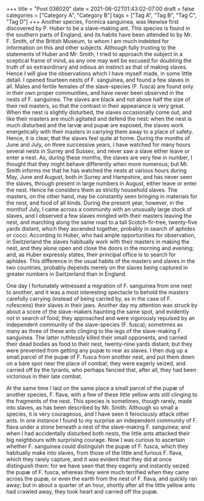 +++
title = "Post 036020"
date = 2021-06-02T01:43:02-07:00
draft = false
categories = ["Category A", "Category B"]
tags = ["Tag A", "Tag B", "Tag C", "Tag D"]
+++
Another species, Formica sanguinea, was likewise first discovered by P. Huber to be a slave-making ant. This species is found in the southern parts of England, and its habits have been attended to by Mr. F. Smith, of the British Museum, to whom I am much indebted for information on this and other subjects. Although fully trusting to the statements of Huber and Mr. Smith, I tried to approach the subject in a sceptical frame of mind, as any one may well be excused for doubting the truth of so extraordinary and odious an instinct as that of making slaves. Hence I will give the observations which I have myself made, in some little detail. I opened fourteen nests of F. sanguinea, and found a few slaves in all. Males and fertile females of the slave-species (F. fusca) are found only in their own proper communities, and have never been observed in the nests of F. sanguinea. The slaves are black and not above half the size of their red masters, so that the contrast in their appearance is very great. When the nest is slightly disturbed, the slaves occasionally come out, and like their masters are much agitated and defend the nest: when the nest is much disturbed and the larvæ and pupæ are exposed, the slaves work energetically with their masters in carrying them away to a place of safety. Hence, it is clear, that the slaves feel quite at home. During the months of June and July, on three successive years, I have watched for many hours several nests in Surrey and Sussex, and never saw a slave either leave or enter a nest. As, during these months, the slaves are very few in number, I thought that they might behave differently when more numerous; but Mr. Smith informs me that he has watched the nests at various hours during May, June and August, both in Surrey and Hampshire, and has never seen the slaves, through present in large numbers in August, either leave or enter the nest. Hence he considers them as strictly household slaves. The masters, on the other hand, may be constantly seen bringing in materials for the nest, and food of all kinds. During the present year, however, in the monthof July, I came across a community with an unusually large stock of slaves, and I observed a few slaves mingled with their masters leaving the nest, and marching along the same road to a tall Scotch-fir-tree, twenty-five yards distant, which they ascended together, probably in search of aphides or cocci. According to Huber, who had ample opportunities for observation, in Switzerland the slaves habitually work with their masters in making the nest, and they alone open and close the doors in the morning and evening; and, as Huber expressly states, their principal office is to search for aphides. This difference in the usual habits of the masters and slaves in the two countries, probably depends merely on the slaves being captured in greater numbers in Switzerland than in England.

One day I fortunately witnessed a migration of F. sanguinea from one nest to another, and it was a most interesting spectacle to behold the masters carefully carrying (instead of being carried by, as in the case of F. rufescens) their slaves in their jaws. Another day my attention was struck by about a score of the slave-makers haunting the same spot, and evidently not in search of food; they approached and were vigorously repulsed by an independent community of the slave-species (F. fusca); sometimes as many as three of these ants clinging to the legs of the slave-making F. sanguinea. The latter ruthlessly killed their small opponents, and carried their dead bodies as food to their nest, twenty-nine yards distant; but they were prevented from getting any pupæ to rear as slaves. I then dug up a small parcel of the pupæ of F. fusca from another nest, and put them down on a bare spot near the place of combat; they were eagerly seized, and carried off by the tyrants, who perhaps fancied that, after all, they had been victorious in their late combat.

At the same time I laid on the same place a small parcel of the pupæ of another species, F. flava, with a few of these little yellow ants still clinging to the fragments of the nest. This species is sometimes, though rarely, made into slaves, as has been described by Mr. Smith. Although so small a species, it is very courageous, and I have seen it ferociously attack other ants. In one instance I found to my surprise an independent community of F. flava under a stone beneath a nest of the slave-making F. sanguinea; and when I had accidentally disturbed both nests, the little ants attacked their big neighbours with surprising courage. Now I was curious to ascertain whether F. sanguinea could distinguish the pupæ of F. fusca, which they habitually make into slaves, from those of the little and furious F. flava, which they rarely capture, and it was evident that they did at once distinguish them: for we have seen that they eagerly and instantly seized the pupæ of F. fusca, whereas they were much terrified when they came across the pupæ, or even the earth from the nest of F. flava, and quickly ran away; but in about a quarter of an hour, shortly after all the little yellow ants had crawled away, they took heart and carried off the pupæ.
